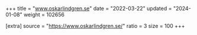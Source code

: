 +++
title = "www.oskarlindgren.se"
date = "2022-03-22"
updated = "2024-01-08"
weight = 102656

[extra]
source = "https://www.oskarlindgren.se/"
ratio = 3
size = 100
+++
